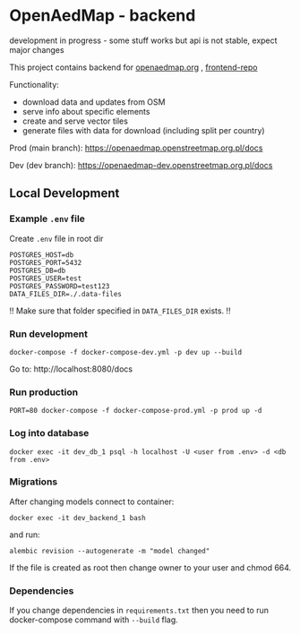 # OpenAedMap - backend

development in progress - some stuff works but api is not stable, expect major changes

This project contains backend for [openaedmap.org](openaedmap.org) , [frontend-repo](https://github.com/openstreetmap-polska/openaedmap-frontend)

Functionality:
- download data and updates from OSM
- serve info about specific elements
- create and serve vector tiles
- generate files with data for download (including split per country)

Prod (main branch): https://openaedmap.openstreetmap.org.pl/docs

Dev (dev branch): https://openaedmap-dev.openstreetmap.org.pl/docs

## Local Development

### Example `.env` file
Create `.env` file in root dir
```
POSTGRES_HOST=db
POSTGRES_PORT=5432
POSTGRES_DB=db
POSTGRES_USER=test
POSTGRES_PASSWORD=test123
DATA_FILES_DIR=./.data-files
```

!! Make sure that folder specified in `DATA_FILES_DIR` exists. !!

### Run development
```
docker-compose -f docker-compose-dev.yml -p dev up --build
```

Go to: http://localhost:8080/docs

### Run production
```
PORT=80 docker-compose -f docker-compose-prod.yml -p prod up -d
```

### Log into database
```
docker exec -it dev_db_1 psql -h localhost -U <user from .env> -d <db from .env>
```

### Migrations

After changing models
connect to container:
```
docker exec -it dev_backend_1 bash
```
and run:
```
alembic revision --autogenerate -m "model changed"
```

If the file is created as root then change owner to your user and chmod 664.

### Dependencies

If you change dependencies in `requirements.txt` then you need to run docker-compose command with `--build` flag.
